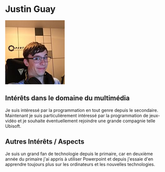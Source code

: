 # Justin Guay

![Photo de Justin](Juju.jpg)

## Intérêts dans le domaine du multimédia

Je suis intéressé par la programmation en tout genre depuis le secondaire. Maintenant je suis particulièrement intéressé par la programmation de jeux-vidéo et je souhaite éventuellement rejoindre une grande compagnie telle Ubisoft.

## Autres Intérêts / Aspects

Je suis un grand fan de technologie depuis le primaire, car en deuxième année du primaire j'ai appris à utiliser Powerpoint et depuis j'essaie d'en apprendre toujours plus sur les ordinateurs et les nouvelles technologies.
